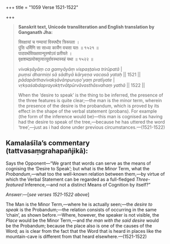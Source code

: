 +++
title = "1059 Verse 1521-1522"

+++
> **Sanskrit text, Unicode transliteration and English translation by Ganganath Jha:** 
>
> विवक्षायां च गम्यायां विस्पष्टैव त्रिरूपता ।  
> पुंसि धर्मिणि सा साध्या कार्येण वचसा यतः ॥ १५२१ ॥  
> पादपार्थविवक्षावान्पुरुषोऽयं प्रतीयते ।  
> वृक्षशब्दप्रयोक्तृत्वात्पूर्वावस्थास्वहं यथा ॥ १५२२ ॥ 
>
> *vivakṣāyāṃ ca gamyāyāṃ vispaṣṭaiva trirūpatā* \|  
> *puṃsi dharmiṇi sā sādhyā kāryeṇa vacasā yataḥ* \|\| 1521 \|\|  
> *pādapārthavivakṣāvānpuruṣo'yaṃ pratīyate* \|  
> *vṛkṣaśabdaprayoktṛtvātpūrvāvasthāsvahaṃ yathā* \|\| 1522 \|\| 
>
> When the ‘desire to speak’ is the thing to be inferred, the presence of the three features is quite clear;—the man is the minor term, wherein the presence of the desire is the probandum, which is proved by its effect in the shape of the verbal statement (probans). For example (the form of the inference would be)—this man is cognised as having had the desire to speak of the tree,—because he has uttered the word ‘tree’,—just as i had done under previous circumstances.—(1521-1522)



## Kamalaśīla’s commentary (tattvasaṃgrahapañjikā):

Says the Opponent—“We grant that words can serve as the means of cognising the ‘Desire to Speak’; but what is the *Minor* Term, what the *Probandum*,—what too the well-known relation between them,—by virtue of which the Verbal Statement can be regarded as a full-fledged *Three-featured* Inference,—and not a distinct Means of Cognition by itself?”

*Answer*:—[*see verses 1521-1522 above*]

The Man is the Minor Term,—where he is actually seen;—the *desire to speak* is the Probandum;—the relation consists of occurring in the same ‘chain’, as shown before.—Where, however, the speaker is not visible, the *Place* would be the Minor Term,—and *the man with the said desire* would be the Probandum; because the place also is one of the causes of the Word; as is clear from the fact that the Word that is heard in places like the mountain-cave is different from that heard elsewhere.—(1521-1522)


